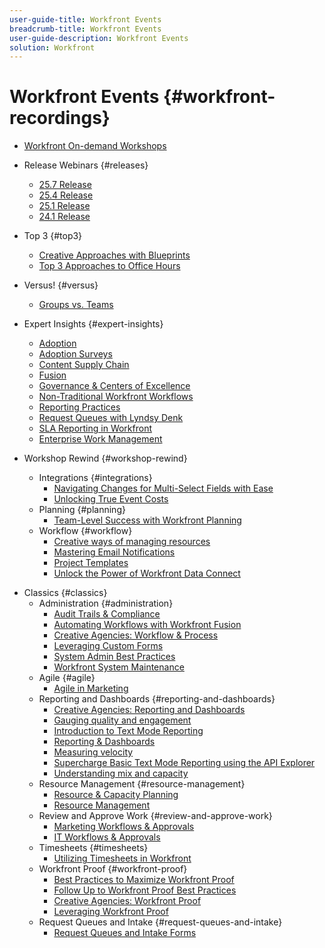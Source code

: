 ```yaml
---
user-guide-title: Workfront Events
breadcrumb-title: Workfront Events
user-guide-description: Workfront Events
solution: Workfront
---
```


# Workfront Events {#workfront-recordings}

+ [Workfront On-demand Workshops](overview.md)

+ Release Webinars {#releases}
  + [25.7 Release](releases/25-7-release-webinar.md)
  + [25.4 Release](releases/25-4-release-webinar.md)
  + [25.1 Release](releases/25-1-release-webinar.md)
  + [24.1 Release](releases/24-1-release-webinar.md)
+ Top 3 {#top3}
  + [Creative Approaches with Blueprints](top3/blueprints.md)
  + [Top 3 Approaches to Office Hours](top3/office-hours.md)
+ Versus! {#versus}
  + [Groups vs. Teams](versus/groups-vs-teams.md)
+ Expert Insights {#expert-insights}
  + [Adoption](expert-insights/adoption.md)
  + [Adoption Surveys](expert-insights/adoption-surveys.md)
  + [Content Supply Chain](expert-insights/content-supply-chain.md)
  + [Fusion](expert-insights/fusion.md)
  + [Governance & Centers of Excellence](expert-insights/centers-of-excellence.md)
  + [Non-Traditional Workfront Workflows](expert-insights/non-traditional-workfront-workflows.md)
  + [Reporting Practices](expert-insights/reporting-practices.md)
  + [Request Queues with Lyndsy Denk](expert-insights/request-queues.md)
  + [SLA Reporting in Workfront](expert-insights/sla-reporting.md)
  + [Enterprise Work Management](expert-insights/enterprise-work-management.md)
+ Workshop Rewind {#workshop-rewind}
  + Integrations {#integrations}
      + [Navigating Changes for Multi-Select Fields with Ease](workshop-rewind/integrations/mulit-select-fields.md)
      + [Unlocking True Event Costs](workshop-rewind/integrations/event-costs.md)
  + Planning {#planning}
      + [Team-Level Success with Workfront Planning](workshop-rewind/planning/team-success-workfront-planning.md)
  + Workflow {#workflow}
      + [Creative ways of managing resources](classics/creative-ways-of-managing-resources.md)
      + [Mastering Email Notifications](workshop-rewind/workflow/email-notifications.md)
      + [Project Templates](workshop-rewind/workflow/project-templates.md)
      + [Unlock the Power of Workfront Data Connect](workshop-rewind/workflow/data-connect.md)

<!--  + Planning {#planning}
  + Integrations {#integrations}
-->

+ Classics {#classics}
  + Administration {#administration}
    + [Audit Trails & Compliance](user-groups/audit-trails-and-compliance.md)
    + [Automating Workflows with Workfront Fusion](user-groups/automating-workflows-with-workfront-fusion.md)
    + [Creative Agencies: Workflow & Process](user-groups/creative-agencies-workflows-and-process.md)
    + [Leveraging Custom Forms](user-groups/leveraging-custom-forms.md)
    + [System Admin Best Practices](user-groups/system-admin-best-practices.md)
    + [Workfront System Maintenance](user-groups/workfront-system-maintenance.md)
  + Agile {#agile}
    + [Agile in Marketing](user-groups/agile-in-marketing.md)
  + Reporting and Dashboards {#reporting-and-dashboards}
    + [Creative Agencies: Reporting and Dashboards](user-groups/creative-agencies-reporting-and-dashboards.md)
    + [Gauging quality and engagement](classics/gauging-quality-and-engagement.md)
    + [Introduction to Text Mode Reporting](classics/introduction-to-text-mode-reporting.md)
    + [Reporting & Dashboards](user-groups/reporting-and-dashboards.md)
    + [Measuring velocity](classics/measuring-velocity.md)
    + [Supercharge Basic Text Mode Reporting using the API Explorer](classics/supercharge-basic-text-mode-reporting-using-the-api-explorer.md)
    + [Understanding mix and capacity](classics/understanding-mix-and-capacity.md)
  + Resource Management {#resource-management}
    + [Resource & Capacity Planning](user-groups/resource-and-capacity-planning.md)
    + [Resource Management](user-groups/resource-management.md)
  + Review and Approve Work {#review-and-approve-work}
    + [Marketing Workflows & Approvals](user-groups/marketing-workflows-and-approvals.md)
    + [IT Workflows & Approvals](user-groups/it-workflows-and-approvals.md)
  + Timesheets {#timesheets}
    + [Utilizing Timesheets in Workfront](user-groups/utilizing-timesheets-in-workfront.md)
  + Workfront Proof {#workfront-proof}
    + [Best Practices to Maximize Workfront Proof](classics/best-practices-to-maximize-workfront-proof.md)
    + [Follow Up to Workfront Proof Best Practices](classics/follow-up-to-workfront-proof-best-practices.md)
    + [Creative Agencies: Workfront Proof](user-groups/creative-agencies-workfront-proof.md)
    + [Leveraging Workfront Proof](user-groups/leveraging-workfront-proof.md)
  + Request Queues and Intake {#request-queues-and-intake}
    + [Request Queues and Intake Forms](user-groups/request-queues-and-intake-forms.md)



